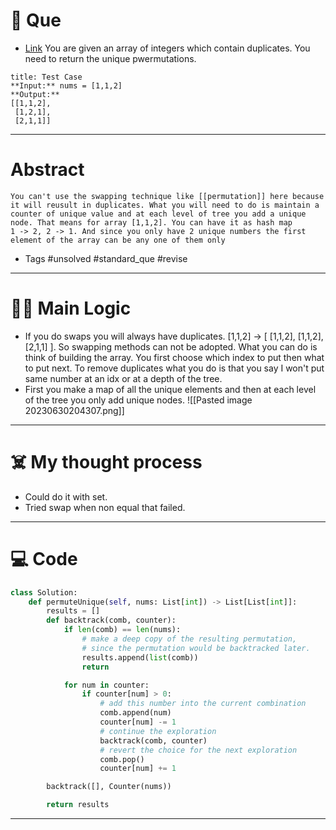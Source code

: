 # 🧩 Que
- [Link](https://leetcode.com/problems/permutations-ii/)
You are given an array of integers which contain duplicates. You need to return the unique pwermutations.
```ad-question
title: Test Case
**Input:** nums = [1,1,2]
**Output:**
[[1,1,2],
 [1,2,1],
 [2,1,1]]
```

---
# Abstract
```ad-abstract
You can't use the swapping technique like [[permutation]] here because it will reusult in duplicates. What you will need to do is maintain a counter of unique value and at each level of tree you add a unique node. That means for array [1,1,2]. You can have it as hash map
1 -> 2, 2 -> 1. And since you only have 2 unique numbers the first element of the array can be any one of them only
```

- Tags #unsolved #standard_que #revise 
--- 
# 🕵️‍♂️ Main Logic
- If you do swaps you will always have duplicates. [1,1,2] -> [ [1,1,2], [1,1,2], [2,1,1] ]. So swapping methods can not be adopted. What you can do is think of building the array. You first choose which index to put then what to put next. To remove duplicates what you do is that you say I won't put same number at an idx or at a depth of the tree.
- First you make a map of all the unique elements and then at each level of the tree you only add unique nodes.
![[Pasted image 20230630204307.png]]

---
# ☠️ My thought process
- Could do it with set.
- Tried swap when non equal that failed.
---

# 💻 Code
```python
class Solution:
    def permuteUnique(self, nums: List[int]) -> List[List[int]]:
        results = []
        def backtrack(comb, counter):
            if len(comb) == len(nums):
                # make a deep copy of the resulting permutation,
                # since the permutation would be backtracked later.
                results.append(list(comb))
                return

            for num in counter:
                if counter[num] > 0:
                    # add this number into the current combination
                    comb.append(num)
                    counter[num] -= 1
                    # continue the exploration
                    backtrack(comb, counter)
                    # revert the choice for the next exploration
                    comb.pop()
                    counter[num] += 1

        backtrack([], Counter(nums))

        return results
```
---
